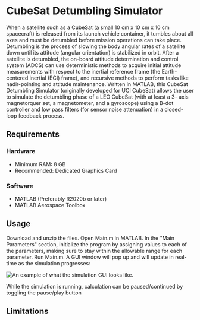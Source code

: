 # CubeSat Detumbling Simulator

When a satellite such as a CubeSat (a small 10 cm x 10 cm x 10 cm spacecraft) is released from its launch vehicle container, it tumbles about all axes and must be detumbled
before mission operations can take place. Detumbling is the process of slowing the body angular rates of a satellite down until its attitude (angular orientation) is stabilized in 
orbit. After a satellite is detumbled, the on-board attitude determination and control system (ADCS) can use deterministic methods to acquire initial attitude measurements with 
respect to the inertial reference frame (the Earth-centered inertial (ECI) frame), and recursive methods to perform tasks like nadir-pointing and attitude maintenance.
Written in MATLAB, this CubeSat Detumbling Simulator (originally developed for UCI CubeSat) allows the user to simulate the detumbling phase of a LEO CubeSat (with at least a 3-
axis magnetorquer set, a magnetometer, and a gyroscope) using a B-dot controller and low pass filters (for sensor noise attenuation) in a closed-loop feedback process.

## Requirements

### Hardware

* Minimum RAM: 8 GB
* Recommended: Dedicated Graphics Card

### Software

* MATLAB (Preferably R2020b or later)
* MATLAB Aerospace Toolbox

## Usage

Download and unzip the files. Open Main.m in MATLAB. In the "Main Parameters" section, initialize the program by assigning values to each of the parameters, making sure to stay
within the allowable range for each parameter. Run Main.m. A GUI window will pop up and will update in real-time as the simulation progresses:

![An example of what the simulation GUI looks like.](/images/CubeSatDetumblingSimulatorGUI.gif)

While the simulation is running, calculation can be paused/continued by toggling the pause/play button 

## Limitations
